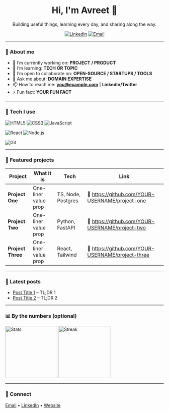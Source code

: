 <!--
**Avreet0009/Avreet0009** is a ✨ _special_ ✨ repository because its `README.md` (this file) appears on your GitHub profile.

Here are some ideas to get you started:
- 🔭 I’m currently working on ...
- 🌱 I’m currently learning ...
- 👯 I’m looking to collaborate on ...
- 🤔 I’m looking for help with ...
- 💬 Ask me about ...
- 📫 How to reach me: ...
- 😄 Pronouns: ...
- ⚡ Fun fact: ...
-->

<!-- Profile README: shows on your GitHub profile -->
<h1 align="center">Hi, I'm Avreet 👋</h1>
<p align="center">
  Building useful things, learning every day, and sharing along the way.
</p>

<p align="center">
  <a href="https://www.linkedin.com/in/avreet/"><img alt="Linkedin" src="https://img.shields.io/github/followers/YOUR-USERNAME?style=flat"></a>
<!--   <a href="https://github.com/YOUR-USERNAME"><img alt="Profile Views" src="https://komarev.com/ghpvc/?username=YOUR-USERNAME&style=flat"></a> -->
  <a href="mailto:avreet.work@gmail.com"><img alt="Email" src="https://img.shields.io/badge/Email-avreet.work@gmail.com-informational"></a>
</p>

---

### 🧭 About me
- 🔭 I’m currently working on: **PROJECT / PRODUCT**
- 🌱 I’m learning: **TECH OR TOPIC**
- 🤝 I’m open to collaborate on: **OPEN-SOURCE / STARTUPS / TOOLS**
- 💬 Ask me about: **DOMAIN EXPERTISE**
- 📫 How to reach me: **you@example.com** | **LinkedIn/Twitter**
- ⚡ Fun fact: **YOUR FUN FACT**

---

### 🧰 Tech I use
<!-- Replace or reorder as you like -->
![HTML5](https://img.shields.io/badge/HTML5-–-E34F26?logo=html5&logoColor=white)
![CSS3](https://img.shields.io/badge/CSS3-–-1572B6?logo=css3&logoColor=white)
![JavaScript](https://img.shields.io/badge/JavaScript-–-F7DF1E?logo=javascript&logoColor=black)
<!--[TypeScript](https://img.shields.io/badge/TypeScript-–-3178C6?logo=typescript&logoColor=white) -->
![React](https://img.shields.io/badge/React-–-61DAFB?logo=react&logoColor=black)
![Node.js](https://img.shields.io/badge/Node.js-–-339933?logo=nodedotjs&logoColor=white)
<!--![Python](https://img.shields.io/badge/Python-–-3776AB?logo=python&logoColor=white)-->
<!--![Docker](https://img.shields.io/badge/Docker-–-2496ED?logo=docker&logoColor=white)-->
![Git](https://img.shields.io/badge/Git-–-F05032?logo=git&logoColor=white)
<!--![Linux](https://img.shields.io/badge/Linux-–-FCC624?logo=linux&logoColor=black)-->

---

### 🚀 Featured projects
| Project | What it is | Tech | Link |
|---|---|---|---|
| **Project One** | One-liner value prop | TS, Node, Postgres | 🔗 https://github.com/YOUR-USERNAME/project-one |
| **Project Two** | One-liner value prop | Python, FastAPI | 🔗 https://github.com/YOUR-USERNAME/project-two |
| **Project Three** | One-liner value prop | React, Tailwind | 🔗 https://github.com/YOUR-USERNAME/project-three |

---

### 📝 Latest posts
<!-- If you don’t blog yet, delete this section -->
- [Post Title 1](https://your-blog.example.com/post-1) – TL;DR 1
- [Post Title 2](https://your-blog.example.com/post-2) – TL;DR 2

---

### 📊 By the numbers (optional)
<p align="left">
  <img height="165" src="https://github-readme-stats.vercel.app/api?username=YOUR-USERNAME&show_icons=true&hide_title=true&include_all_commits=true&count_private=true" alt="Stats">
  <img height="165" src="https://streak-stats.demolab.com?user=YOUR-USERNAME" alt="Streak">
</p>

---

### 🤝 Connect
<a href="mailto:avreet.work@gmail.com">Email</a> •
<a href="https://www.linkedin.com/in/avreet/">LinkedIn</a> •
<a href="https://avreet0009.github.io/portfolio/">Website</a>

<!--
Tips:
1) Rename this repo to EXACTLY your GitHub username (public).
2) Keep this README concise; pin projects you’re proud of.
3) Update badges/links with your real handles.
-->
